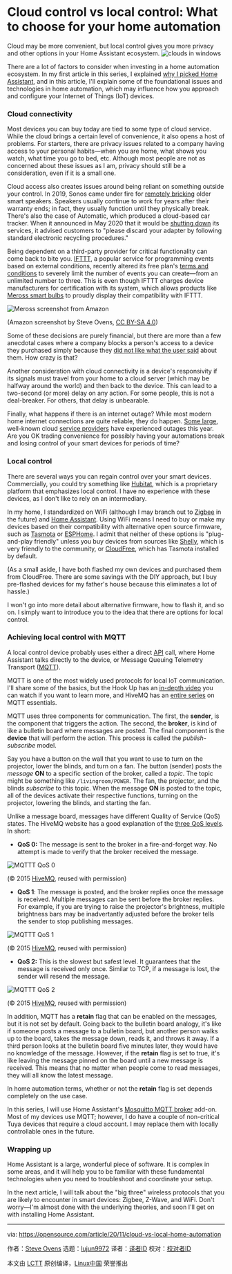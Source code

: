 [#]: collector: (lujun9972)
[#]: translator: ( )
[#]: reviewer: ( )
[#]: publisher: ( )
[#]: url: ( )
[#]: subject: (Cloud control vs local control: What to choose for your home automation)
[#]: via: (https://opensource.com/article/20/11/cloud-vs-local-home-automation)
[#]: author: (Steve Ovens https://opensource.com/users/stratusss)

Cloud control vs local control: What to choose for your home automation
======
Cloud may be more convenient, but local control gives you more privacy
and other options in your Home Assistant ecosystem.
![clouds in windows][1]

There are a lot of factors to consider when investing in a home automation ecosystem. In my first article in this series, I explained [why I picked Home Assistant][2], and in this article, I'll explain some of the foundational issues and technologies in home automation, which may influence how you approach and configure your Internet of Things (IoT) devices.

### Cloud connectivity

Most devices you can buy today are tied to some type of cloud service. While the cloud brings a certain level of convenience, it also opens a host of problems. For starters, there are privacy issues related to a company having access to your personal habits—when you are home, what shows you watch, what time you go to bed, etc. Although most people are not as concerned about these issues as I am, privacy should still be a consideration, even if it is a small one.

Cloud access also creates issues around being reliant on something outside your control. In 2019, Sonos came under fire for [remotely bricking][3] older smart speakers. Speakers usually continue to work for years after their warranty ends; in fact, they usually function until they physically break. There's also the case of Automatic, which produced a cloud-based car tracker. When it announced in May 2020 that it would be [shutting down][4] its services, it advised customers to "please discard your adapter by following standard electronic recycling procedures."

Being dependent on a third-party provider for critical functionality can come back to bite you. [IFTTT][5], a popular service for programming events based on external conditions, recently altered its free plan's [terms and conditions][6] to severely limit the number of events you can create—from an unlimited number to three. This is even though IFTTT charges device manufacturers for certification with its system, which allows products like [Meross smart bulbs][7] to proudly display their compatibility with IFTTT.

![Meross screenshot from Amazon][8]

(Amazon screenshot by Steve Ovens, [CC BY-SA 4.0][9])

Some of these decisions are purely financial, but there are more than a few anecdotal cases where a company blocks a person's access to a device they purchased simply because they [did not like what the user said][10] about them. How crazy is that?

Another consideration with cloud connectivity is a device's responsivity if its signals must travel from your home to a cloud server (which may be halfway around the world) and then back to the device. This can lead to a two-second (or more) delay on any action. For some people, this is not a deal-breaker. For others, that delay is unbearable.

Finally, what happens if there is an internet outage? While most modern home internet connections are quite reliable, they do happen. [Some large][11], well-known cloud [service providers][12] have experienced outages this year. Are you OK trading convenience for possibly having your automations break and losing control of your smart devices for periods of time?

### Local control

There are several ways you can regain control over your smart devices. Commercially, you could try something like [Hubitat][13], which is a proprietary platform that emphasizes local control. I have no experience with these devices, as I don't like to rely on an intermediary.

In my home, I standardized on WiFi (although I may branch out to [Zigbee][14] in the future) and [Home Assistant][15]. Using WiFi means I need to buy or make my devices based on their compatibility with alternative open source firmware, such as [Tasmota][16] or [ESPHome][17]. I admit that neither of these options is "plug-and-play friendly" unless you buy devices from sources like [Shelly][18], which is very friendly to the community, or [CloudFree][19], which has Tasmota installed by default.

(As a small aside, I have both flashed my own devices and purchased them from CloudFree. There are some savings with the DIY approach, but I buy pre-flashed devices for my father's house because this eliminates a lot of hassle.)

I won't go into more detail about alternative firmware, how to flash it, and so on. I simply want to introduce you to the idea that there are options for local control.

### Achieving local control with MQTT

A local control device probably uses either a direct [API][20] call, where Home Assistant talks directly to the device, or Message Queuing Telemetry Transport ([MQTT][21]).

MQTT is one of the most widely used protocols for local IoT communication. I'll share some of the basics, but the Hook Up has an [in-depth video][22] you can watch if you want to learn more, and HiveMQ has an [entire series][23] on MQTT essentials.

MQTT uses three components for communication. The first, the **sender**, is the component that triggers the action. The second, the **broker**, is kind of like a bulletin board where messages are posted. The final component is the **device** that will perform the action. This process is called the _publish-subscribe_ model.

Say you have a button on the wall that you want to use to turn on the projector, lower the blinds, and turn on a fan. The button (sender) posts the _message_ **ON** to a specific section of the broker, called a _topic_. The topic might be something like `/livingroom/POWER`. The fan, the projector, and the blinds _subscribe_ to this topic. When the message **ON** is posted to the topic, all of the devices activate their respective functions, turning on the projector, lowering the blinds, and starting the fan.

Unlike a message board, messages have different Quality of Service (QoS) states. The HiveMQ website has a good explanation of the [three QoS levels][24]. In short:

  * **QoS 0:** The message is sent to the broker in a fire-and-forget way. No attempt is made to verify that the broker received the message.



![MQTTT QoS 0][25]

(© 2015 [HiveMQ][24], reused with permission)

  * **QoS 1**: The message is posted, and the broker replies once the message is received. Multiple messages can be sent before the broker replies. For example, if you are trying to raise the projector's brightness, multiple brightness bars may be inadvertantly adjusted before the broker tells the sender to stop publishing messages.



![MQTTT QoS 1][26]

(© 2015 [HiveMQ][24], reused with permission)

  * **QoS 2:** This is the slowest but safest level. It guarantees that the message is received only once. Similar to TCP, if a message is lost, the sender will resend the message.



![MQTTT QoS 2][27]

(© 2015 [HiveMQ][24], reused with permission)

In addition, MQTT has a **retain** flag that can be enabled on the messages, but it is not set by default. Going back to the bulletin board analogy, it's like if someone posts a message to a bulletin board, but another person walks up to the board, takes the message down, reads it, and throws it away. If a third person looks at the bulletin board five minutes later, they would have no knowledge of the message. However, if the **retain** flag is set to true, it's like leaving the message pinned on the board until a new message is received. This means that no matter when people come to read messages, they will all know the latest message.

In home automation terms, whether or not the **retain** flag is set depends completely on the use case.

In this series, I will use Home Assistant's [Mosquitto MQTT broker][28] add-on. Most of my devices use MQTT; however, I do have a couple of non-critical Tuya devices that require a cloud account. I may replace them with locally controllable ones in the future.

### Wrapping up

Home Assistant is a large, wonderful piece of software. It is complex in some areas, and it will help you to be familiar with these fundamental technologies when you need to troubleshoot and coordinate your setup.

In the next article, I will talk about the "big three" wireless protocols that you are likely to encounter in smart devices: Zigbee, Z-Wave, and WiFi. Don't worry—I'm almost done with the underlying theories, and soon I'll get on with installing Home Assistant.

--------------------------------------------------------------------------------

via: https://opensource.com/article/20/11/cloud-vs-local-home-automation

作者：[Steve Ovens][a]
选题：[lujun9972][b]
译者：[译者ID](https://github.com/译者ID)
校对：[校对者ID](https://github.com/校对者ID)

本文由 [LCTT](https://github.com/LCTT/TranslateProject) 原创编译，[Linux中国](https://linux.cn/) 荣誉推出

[a]: https://opensource.com/users/stratusss
[b]: https://github.com/lujun9972
[1]: https://opensource.com/sites/default/files/styles/image-full-size/public/lead-images/cloud-windows-building-containers.png?itok=0XvZLZ8k (clouds in windows)
[2]: https://opensource.com/article/20/11/home-assistant
[3]: https://www.bbc.com/news/technology-51768574
[4]: https://www.cnet.com/roadshow/news/automatic-connected-car-service-dead-may-coronavirus/
[5]: https://ifttt.com/
[6]: https://ifttt.com/plans
[7]: https://www.amazon.ca/meross-Dimmable-Equivalent-Compatible-Required/dp/B07WN2J3C7
[8]: https://opensource.com/sites/default/files/uploads/ifttt_add.png (Meross screenshot from Amazon)
[9]: https://creativecommons.org/licenses/by-sa/4.0/
[10]: https://www.techrepublic.com/article/iot-company-bricks-customers-device-after-negative-review/
[11]: https://www.theverge.com/2020/9/28/21492688/microsoft-outlook-office-teams-azure-outage-down
[12]: https://www.cnn.com/2020/08/30/tech/internet-outage-cloudflare/index.html
[13]: https://hubitat.com/
[14]: https://zigbeealliance.org/
[15]: https://www.home-assistant.io/
[16]: https://tasmota.github.io/docs/
[17]: https://esphome.io/
[18]: https://shelly.cloud/
[19]: https://cloudfree.shop/
[20]: https://en.wikipedia.org/wiki/API
[21]: https://en.wikipedia.org/wiki/MQTT
[22]: https://www.youtube.com/watch?v=NjKK5ab0-Kk
[23]: https://www.hivemq.com/tags/mqtt-essentials/
[24]: https://www.hivemq.com/blog/mqtt-essentials-part-6-mqtt-quality-of-service-levels/
[25]: https://opensource.com/sites/default/files/uploads/ha-config8-qos0.png (MQTTT QoS 0)
[26]: https://opensource.com/sites/default/files/uploads/ha-config8-qos1.png (MQTTT QoS 1)
[27]: https://opensource.com/sites/default/files/uploads/ha-config9-qos2.png (MQTTT QoS 2)
[28]: https://mosquitto.org/
